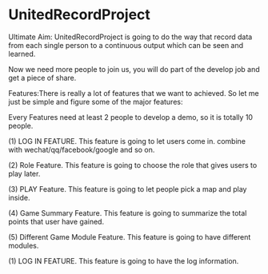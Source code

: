 # UnitedRecordProject
Ultimate Aim: UnitedRecordProject is going to do the way that record data from each single person to a continuous output which can be seen and learned.

Now we need more people to join us, you will do part of the develop job and get a piece of share.

Features:There is really a lot of features that we want to achieved. So let me just be simple and figure some of the major features:

Every Features need at least 2 people to develop a demo, so it is totally 10 people.

  (1) LOG IN FEATURE. This feature is going to let users come in. combine with wechat/qq/facebook/google and so on.
  
  (2) Role Feature. This feature is going to choose the role that gives users to play later.
  
  (3) PLAY Feature. This feature is going to let people pick a map and play inside.
  
  (4) Game Summary Feature. This feature is going to summarize the total points that user have gained.
  
  (5) Different Game Module Feature. This feature is going to have different modules.
  
  
  (1) LOG IN FEATURE. This feature is going to have the log information. 
